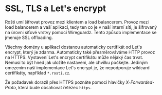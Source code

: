 # SSL, TLS a Let's encrypt

Roští umí šifrovat provoz mezi klientem a load balancerem. Provoz mezi load
balancerem a vaší aplikací, tedy ten co je v naší interní síti, je šifrovaný
na úrovni síťové vrstvy pomocí Wireguardz. Tento způsob implementace se
jmenuje SSL offloading.

Všechny domény u aplikací dostanou automaticky certifikát od Let's encrypt,
který je zdarma. Automaticky také přesměrováváme HTTP provoz na HTTPS.
Vystavení Let's encrypt certifikátu může nějaký čas trvat. Nemusí to být hned
jak uložíte nastavení, ale chvilku počkejte. Jediným omezením naší implementace
Let's encrypt je, že nepodporuje wildcard certifikáty, například `*.rosti.cz`.

Že požadavek dorazil přes HTTPS poznáte pomocí hlavičky *X-Forwarded-Proto*, která
bude obsahovat řetězec `https`.
